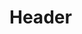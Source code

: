 <!-- TITLE: Etherwalkers -->
<!-- SUBTITLE: Summons a raging elemental servant that will relentlessly attack your opponent for a short time. -->

# Header